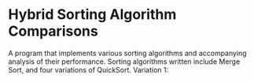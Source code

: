 # Hybrid Sorting Algorithm Comparisons
 A program that implements various sorting algorithms and accompanying analysis of their performance. Sorting algorithms written include Merge Sort, and four variations of QuickSort. Variation 1: 
